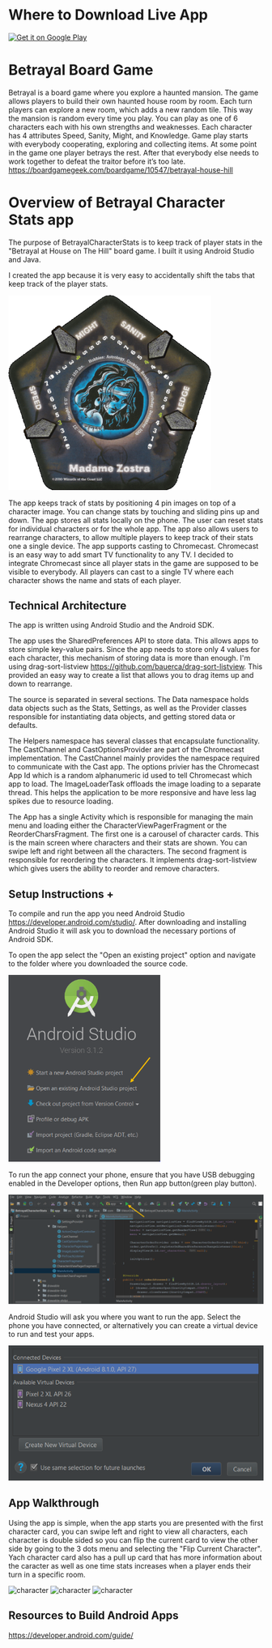 # Where to Download Live App
<a href='https://play.google.com/store/apps/details?id=com.ViktorDikov.BetrayalCharacterStats&pcampaignid=MKT-Other-global-all-co-prtnr-py-PartBadge-Mar2515-1'><img alt='Get it on Google Play' width="240px" src='https://play.google.com/intl/en_us/badges/images/generic/en_badge_web_generic.png'/></a>

# Betrayal Board Game
Betrayal is a board game where you explore a haunted mansion. The game allows players to build their own haunted house room by room. Each turn players can explore a new room, which adds a new random tile. This way the mansion is random every time you play. You can play as one of 6 characters each with his own strengths and weaknesses. Each character has 4 attributes Speed, Sanity, Might, and Knowledge.
Game play starts with everybody cooperating, exploring and collecting items. At some point in the game one player betrays the rest. After that everybody else needs to work together to defeat the traitor before it’s too late.
https://boardgamegeek.com/boardgame/10547/betrayal-house-hill

# Overview of Betrayal Character Stats app
The purpose of BetrayalCharacterStats is to keep track of player stats in the "Betrayal at House on The Hill" board game.  I built it using Android Studio and Java. 

I created the app because it is very easy to accidentally shift the tabs that keep track of the player stats. 

<img src="/docs/Character.PNG" alt="character" width="400px">

The app keeps track of stats by positioning 4 pin images on top of a character image. You can change stats by touching and sliding pins up and down. The app stores all stats locally on the phone. The user can reset stats for individual characters or for the whole app. The app also allows users to rearrange characters, to allow multiple players to keep track of their stats one a single device. 
The app supports casting to Chromecast. Chromecast is an easy way to add smart TV functionality to any TV. I decided to integrate Chromecast since all player stats in the game are supposed to be visible to everybody. All players can cast to a single TV where each character shows the name and stats of each player.

## Technical Architecture 
The app is written using Android Studio and the Android SDK.

The app uses the SharedPreferences API to store data. This allows apps to store simple key-value pairs. Since the app needs to store only 4 values for each character, this mechanism of storing data is more than enough.
I'm using drag-sort-listview https://github.com/bauerca/drag-sort-listview. This provided an easy way to create a list that allows you to drag items up and down to rearrange.

The source is separated in several sections. The Data namespace holds data objects such as the Stats, Settings, as well as the Provider classes responsible for instantiating data objects, and getting stored data or defaults. 

The Helpers namespace has several classes that encapsulate functionality. The CastChannel and CastOptionsProvider are part of the Chromecast implementation. The CastChannel mainly provides the namespace required to communicate with the Cast app. The options privier has the Chromecast App Id which is a random alphanumeric id used to tell Chromecast which app to load. 
The ImageLoaderTask offloads the image loading to a separate thread. This helps the application to be more responsive and have less lag spikes due to resource loading.

The App has a single Activity which is responsible for managing the main menu and loading either the CharacterViewPagerFragment or the ReorderCharsFragment. The first one is a carousel of character cards. This is the main screen where characters and their stats are shown. You can swipe left and right between all the characters. The second fragment is responsible for reordering the characters. It implements drag-sort-listview which gives users the ability to reorder and remove characters. 

## Setup Instructions + 
To compile and run the app you need Android Studio https://developer.android.com/studio/. After downloading and installing Android Studio it will ask you to download the necessary portions of Android SDK.

To open the app select the "Open an existing project" option and navigate to the folder where you downloaded the source code.

<img src="/docs/AndroidStudioStart.PNG" alt="Open an existing project" width="300px">

To run the app connect your phone, ensure that you have USB debugging enabled in the Developer options, then Run app button(green play button).

<img src="/docs/Run.PNG" alt="Run">

Android Studio will ask you where you want to run the app. Select the phone you have connected, or alternatively you can create a virtual device to run and test your apps.

<img src="/docs/RunDevice.PNG" alt="Run on device">

## App Walkthrough
Using the app is simple, when the app starts you are presented with the first character card, you can swipe left and right to view all characters, each character is double sided so you can flip the current card to view the other side by going to the 3 dots menu and selecting the "Flip Current Character". Yach character card also has a pull up card that has more information about the caracter as well as one time stats increases when a player ends their turn in a specific room.

<img src="https://lh3.googleusercontent.com/-CmOHGGOeB1Sw8LhRfHlhavcD7KoI8YbIWHJShaPJe0JXCAQByanr3D_bJYawgfwazg=w2048-h1047-rw" alt="character" width="200px"> <img src="https://lh3.googleusercontent.com/tvMOm6nkjbzz5ntaMxnBc_qZumx7KRhjDw3nkUjUi9CZppCPSF_FhL4KjzXtuKHqXpw=w2048-h1047-rw" alt="character" width="200px"> <img src="https://lh3.googleusercontent.com/Je2uG8eJOkXwhH6_REK2r3jcTfRdwFB1u4lrOi1HRhVGySLFXj3mm3Zf9U9QSOZFKQ=w2048-h1047-rw" alt="character" width="200px">


## Resources to Build Android Apps
https://developer.android.com/guide/
